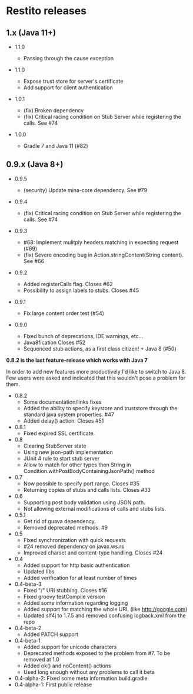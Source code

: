 Restito releases
============================================

## 1.x (Java 11+)

* 1.1.0
  * Passing through the cause exception


* 1.1.0
    * Expose trust store for server's certificate
    * Add support for client authentication

* 1.0.1
    * (fix) Broken dependency
    * (fix) Critical racing condition on Stub Server while registering the calls. See #74

* 1.0.0
    * Gradle 7 and  Java 11 (#82) 

## 0.9.x (Java 8+)

* 0.9.5
  * (security) Update mina-core dependency. See #79
* 0.9.4
  * (fix) Critical racing condition on Stub Server while registering the calls. See #74 
* 0.9.3
    * #68: Implement mulitply headers matching in expecting request (#69)
    * (fix) Severe encoding bug in Action.stringContent(String content). See #66

* 0.9.2
    * Added registerCalls flag. Closes #62
    * Possibility to assign labels to stubs. Closes #45

* 0.9.1
    * Fix large content order test (#54)

* 0.9.0
    * Fixed bunch of deprecations, IDE warnings, etc...
    * Java8fication Closes #52
    * Sequenced stub actions, as a first class citizen! + Java 8 (#50)

**0.8.2 is the last feature-release which works with Java 7**

In order to add new features more productively I'd like to switch to Java 8. Few users were asked and indicated that this wouldn't pose a problem for them.

* 0.8.2
    * Some documentation/links fixes
    * Added the ability to specify keystore and truststore through the standard java system properties. #47
    * Added delay() action. Closes #51
* 0.8.1
    * Fixed expired SSL certificate.
* 0.8
    * Clearing StubServer state
    * Using new json-path implementation
    * JUnit 4 rule to start stub server
    * Allow to match for other types then String in Condition.withPostBodyContainingJsonPath() method
* 0.7
    * Now possible to specify port range. Closes #35
    * Returning copies of stubs and calls lists. Closes #33
* 0.6
    * Supporting post body validation using JSON path.
    * Not allowing external modifications of calls and stubs lists.
* 0.5.1
    * Get rid of guava dependency.
    * Removed deprecated methods. #9
* 0.5
    * Fixed synchronization with quick requests
    * #24 removed dependency on javax.ws.rs
    * Improved charset and content-type handling. Closes #24
* 0.4
    * Added support for http basic authentication
    * Updated libs
    * Added verification for at least number of times
* 0.4-beta-3
    * Fixed "/" URI stubbing. Closes #16
    * Fixed groovy testCompile version
    * Added some information regarding logging
    * Added support for matching the whole URL (like http://google.com)
    * Updated slf4j to 1.7.5 and removed confusing logback.xml from the repo
* 0.4-beta-2
    * Added PATCH support
* 0.4-beta-1
    * Added support for unicode characters
    * Deprecated methods exposed to the problem from #7. To be removed at 1.0
    * Added ok() and noContent() actions
    * Used long enough without any problems to call it beta
* 0.4-alpha-2: Fixed some meta information build.gradle
* 0.4-alpha-1: First public release
